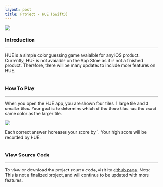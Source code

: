 ```yaml
---
layout: post
title: Project - HUE (Swift3)
---
```


![](http://i.imgur.com/LMyN6o3.png)

### <strong>Introduction</strong>
-----

HUE is a simple color guessing game avaialble for any iOS product. Currently, HUE is not avaialble on the App Store as it is not a finished product. Therefore, there will be many updates to include more features on HUE.
<br>
<br>
<!--break-->
### <strong>How To Play</strong>
-----

When you open the HUE app, you are shown four tiles: 1 large tile and 3 smaller tiles. Your goal is to determine which of the three tiles has the exact same color as the larger tile. 

![](http://i.imgur.com/s7nao3g.png)

Each correct answer increases your score by 1. Your high score will be recorded by HUE.
<br>
<br>
### <strong>View Source Code</strong>
-----

To view or download the project source code, visit its <a href="https://github.com/JennieChu/RGB_game">github page</a>. Note: This is not a finalized project, and will continue to be updated with more features. 